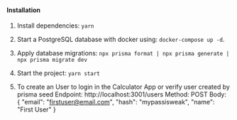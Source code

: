 #### Installation
1. Install dependencies: `yarn`
2. Start a PostgreSQL database with docker using: `docker-compose up -d`.
3. Apply database migrations: `npx prisma format | npx prisma generate | npx prisma migrate dev` 
4. Start the project:  `yarn start`


5. To create an User to login in the Calculator App or verify user created by prisma seed 
Endpoint:
http://localhost:3001/users
Method:
POST
Body: 
{
    "email": "firstuser@email.com",
    "hash": "mypassisweak",
    "name": "First User"
}
